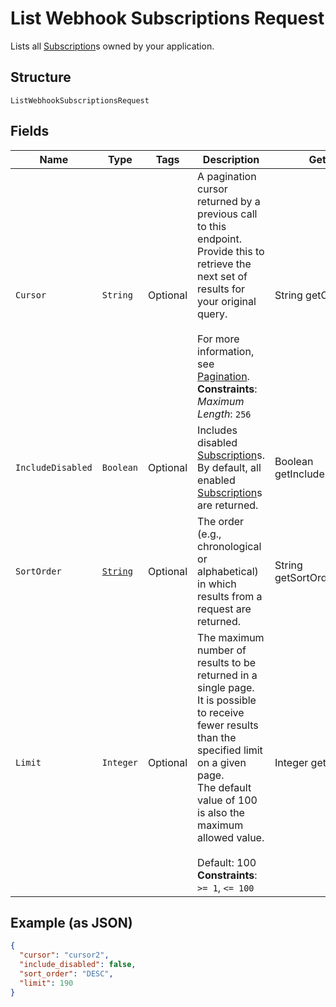 
# List Webhook Subscriptions Request

Lists all [Subscription](../../doc/models/webhook-subscription.md)s owned by your application.

## Structure

`ListWebhookSubscriptionsRequest`

## Fields

| Name | Type | Tags | Description | Getter |
|  --- | --- | --- | --- | --- |
| `Cursor` | `String` | Optional | A pagination cursor returned by a previous call to this endpoint.<br>Provide this to retrieve the next set of results for your original query.<br><br>For more information, see [Pagination](https://developer.squareup.com/docs/build-basics/common-api-patterns/pagination).<br>**Constraints**: *Maximum Length*: `256` | String getCursor() |
| `IncludeDisabled` | `Boolean` | Optional | Includes disabled [Subscription](entity:WebhookSubscription)s.<br>By default, all enabled [Subscription](entity:WebhookSubscription)s are returned. | Boolean getIncludeDisabled() |
| `SortOrder` | [`String`](../../doc/models/sort-order.md) | Optional | The order (e.g., chronological or alphabetical) in which results from a request are returned. | String getSortOrder() |
| `Limit` | `Integer` | Optional | The maximum number of results to be returned in a single page.<br>It is possible to receive fewer results than the specified limit on a given page.<br>The default value of 100 is also the maximum allowed value.<br><br>Default: 100<br>**Constraints**: `>= 1`, `<= 100` | Integer getLimit() |

## Example (as JSON)

```json
{
  "cursor": "cursor2",
  "include_disabled": false,
  "sort_order": "DESC",
  "limit": 190
}
```

